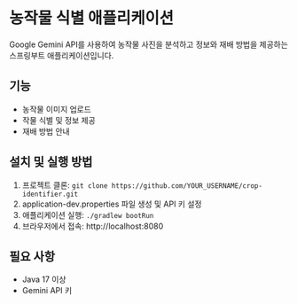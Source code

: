 # 농작물 식별 애플리케이션

Google Gemini API를 사용하여 농작물 사진을 분석하고 정보와 재배 방법을 제공하는 스프링부트 애플리케이션입니다.

## 기능
- 농작물 이미지 업로드
- 작물 식별 및 정보 제공
- 재배 방법 안내

## 설치 및 실행 방법
1. 프로젝트 클론: `git clone https://github.com/YOUR_USERNAME/crop-identifier.git`
2. application-dev.properties 파일 생성 및 API 키 설정
3. 애플리케이션 실행: `./gradlew bootRun`
4. 브라우저에서 접속: http://localhost:8080

## 필요 사항
- Java 17 이상
- Gemini API 키

